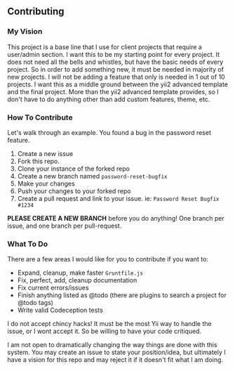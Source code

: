 Contributing
------------

### My Vision

This project is a base line that I use for client projects that require a
user/admin section. I want this to be my starting point for every project. It
does not need all the bells and whistles, but have the basic needs of every
project. So in order to add something new, it must be needed in majority of new
projects. I will not be adding a feature that only is needed in 1 out of 10
projects. I want this as a middle ground between the yii2 advanced template and
the final project. More than the yii2 advanced template provides, so I don't have
to do anything other than add custom features, theme, etc.

### How To Contribute

Let's walk through an example. You found a bug in the password reset feature.

1. Create a new issue
2. Fork this repo.
3. Clone your instance of the forked repo
4. Create a new branch named `password-reset-bugfix`
5. Make your changes
6. Push your changes to your forked repo
7. Create a pull request and link to your issue. ie: `Password Reset Bugfix #1234`

**PLEASE CREATE A NEW BRANCH** before you do anything! One branch per issue, and
one branch per pull-request.

### What To Do

There are a few areas I would like for you to contribute if you want to:

- Expand, cleanup, make faster `Gruntfile.js`
- Fix, perfect, add, cleanup documentation
- Fix current errors/issues
- Finish anything listed as @todo (there are plugins to search a project for @todo tags)
- Write valid Codeception tests

I do not accept chincy hacks! It must be the most Yii way to handle the issue, or
I wont accept it. So be willing to have your code critiqued.

I am not open to dramatically changing the way things are done with this system. You
may create an issue to state your position/idea, but ultimately I have a vision for this
repo and may reject it if it doesn't fit what I am doing.
